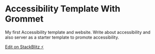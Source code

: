 # Accessibility Template With Grommet

My first Accessibility template and website. Write about accessibility and also server as a starter template to promote accessibility.

[Edit on StackBlitz ⚡️](https://stackblitz.com/edit/github-f7c15y)